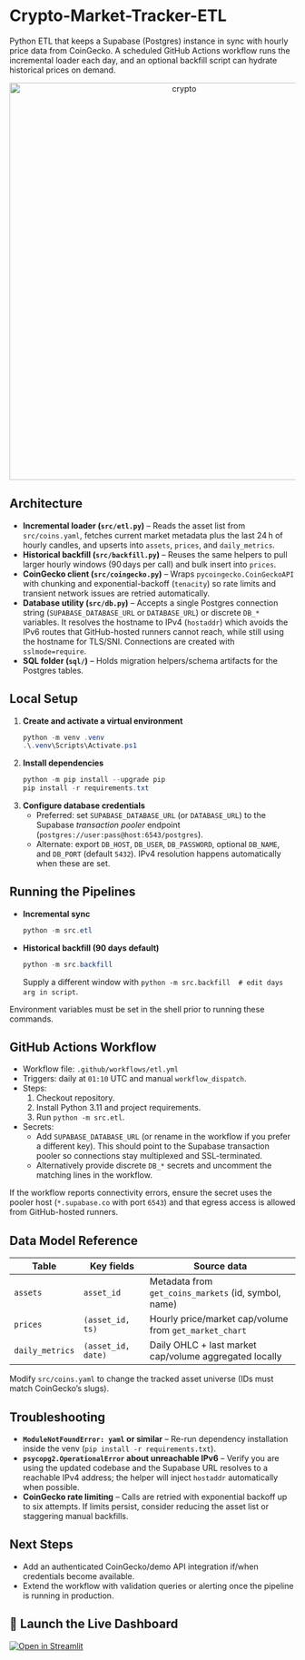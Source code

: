 # Crypto-Market-Tracker-ETL

Python ETL that keeps a Supabase (Postgres) instance in sync with hourly price data from CoinGecko. A scheduled GitHub Actions workflow runs the incremental loader each day, and an optional backfill script can hydrate historical prices on demand.

<div align="center">
  <img width="600" height="700" alt="crypto" src="https://github.com/user-attachments/assets/946cca86-5cb0-4a56-b843-b42f805015fc" />
</div>


## Architecture
- **Incremental loader (`src/etl.py`)** – Reads the asset list from `src/coins.yaml`, fetches current market metadata plus the last 24 h of hourly candles, and upserts into `assets`, `prices`, and `daily_metrics`.
- **Historical backfill (`src/backfill.py`)** – Reuses the same helpers to pull larger hourly windows (90 days per call) and bulk insert into `prices`.
- **CoinGecko client (`src/coingecko.py`)** – Wraps `pycoingecko.CoinGeckoAPI` with chunking and exponential-backoff (`tenacity`) so rate limits and transient network issues are retried automatically.
- **Database utility (`src/db.py`)** – Accepts a single Postgres connection string (`SUPABASE_DATABASE_URL` or `DATABASE_URL`) or discrete `DB_*` variables. It resolves the hostname to IPv4 (`hostaddr`) which avoids the IPv6 routes that GitHub-hosted runners cannot reach, while still using the hostname for TLS/SNI. Connections are created with `sslmode=require`.
- **SQL folder (`sql/`)** – Holds migration helpers/schema artifacts for the Postgres tables.

## Local Setup
1. **Create and activate a virtual environment**
   ```powershell
   python -m venv .venv
   .\.venv\Scripts\Activate.ps1
   ```
2. **Install dependencies**
   ```powershell
   python -m pip install --upgrade pip
   pip install -r requirements.txt
   ```
3. **Configure database credentials**
   - Preferred: set `SUPABASE_DATABASE_URL` (or `DATABASE_URL`) to the Supabase *transaction pooler* endpoint (`postgres://user:pass@host:6543/postgres`).
   - Alternate: export `DB_HOST`, `DB_USER`, `DB_PASSWORD`, optional `DB_NAME`, and `DB_PORT` (default `5432`). IPv4 resolution happens automatically when these are set.

## Running the Pipelines
- **Incremental sync**
  ```powershell
  python -m src.etl
  ```
- **Historical backfill (90 days default)**
  ```powershell
  python -m src.backfill
  ```
  Supply a different window with `python -m src.backfill  # edit days arg in script`.

Environment variables must be set in the shell prior to running these commands.

## GitHub Actions Workflow
- Workflow file: `.github/workflows/etl.yml`
- Triggers: daily at `01:10` UTC and manual `workflow_dispatch`.
- Steps:
  1. Checkout repository.
  2. Install Python 3.11 and project requirements.
  3. Run `python -m src.etl`.
- Secrets:
  - Add `SUPABASE_DATABASE_URL` (or rename in the workflow if you prefer a different key). This should point to the Supabase transaction pooler so connections stay multiplexed and SSL-terminated.
  - Alternatively provide discrete `DB_*` secrets and uncomment the matching lines in the workflow.

If the workflow reports connectivity errors, ensure the secret uses the pooler host (`*.supabase.co` with port `6543`) and that egress access is allowed from GitHub-hosted runners.

## Data Model Reference
| Table            | Key fields                        | Source data                                             |
|------------------|-----------------------------------|---------------------------------------------------------|
| `assets`         | `asset_id`                        | Metadata from `get_coins_markets` (id, symbol, name)    |
| `prices`         | `(asset_id, ts)`                  | Hourly price/market cap/volume from `get_market_chart`  |
| `daily_metrics`  | `(asset_id, date)`                | Daily OHLC + last market cap/volume aggregated locally  |

Modify `src/coins.yaml` to change the tracked asset universe (IDs must match CoinGecko’s slugs).

## Troubleshooting
- **`ModuleNotFoundError: yaml` or similar** – Re-run dependency installation inside the venv (`pip install -r requirements.txt`).
- **`psycopg2.OperationalError` about unreachable IPv6** – Verify you are using the updated codebase and the Supabase URL resolves to a reachable IPv4 address; the helper will inject `hostaddr` automatically when possible.
- **CoinGecko rate limiting** – Calls are retried with exponential backoff up to six attempts. If limits persist, consider reducing the asset list or staggering manual backfills.

## Next Steps
- Add an authenticated CoinGecko/demo API integration if/when credentials become available.
- Extend the workflow with validation queries or alerting once the pipeline is running in production.

## 🚀 Launch the Live Dashboard

[![Open in Streamlit](https://static.streamlit.io/badges/streamlit_badge_black_white.svg)](https://crypto-market-tracker-etl-t6cymd2ftxylanudhqjlkv.streamlit.app/)
